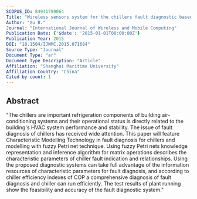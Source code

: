 ```yaml
---
SCOPUS_ID: 84941799064
Title: "Wireless sensors system for the chillers fault diagnostic based on characteristic Petri net modelling"
Author: "Xu B."
Journal: "International Journal of Wireless and Mobile Computing"
Publication Date: {'$date': '2015-01-01T00:00:00Z'}
Publication Year: 2015
DOI: "10.1504/IJWMC.2015.071684"
Source Type: "Journal"
Document Type: "ar"
Document Type Description: "Article"
Affiliation: "Shanghai Maritime University"
Affiliation Country: "China"
Cited by count: 1
---
```


## Abstract
"The chillers are important refrigeration components of building air-conditioning systems and their operational status is directly related to the building's HVAC system performance and stability. The issue of fault diagnosis of chillers has received wide attention. This paper will feature Characteristic Modelling Technology in fault diagnosis for chillers and modelling with fuzzy Petri net technique. Using fuzzy Petri nets knowledge representation and inference algorithm for matrix operations describes the characteristic parameters of chiller fault indication and relationships. Using the proposed diagnostic systems can take full advantage of the information resources of characteristic parameters for fault diagnosis, and according to chiller efficiency indexes of COP a comprehensive diagnosis of fault diagnosis and chiller can run efficiently. The test results of plant running show the feasibility and accuracy of the fault diagnostic system."
